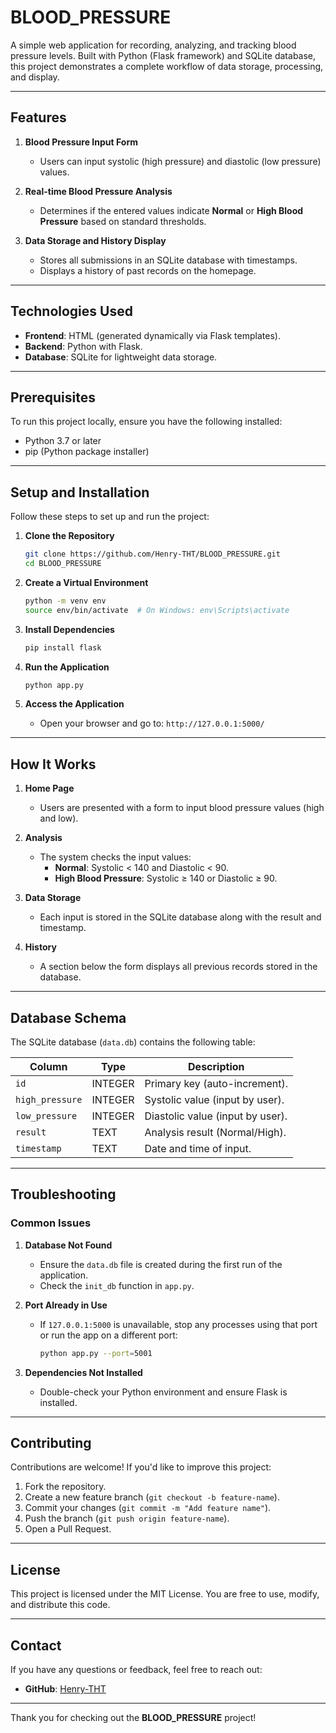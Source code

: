 # BLOOD_PRESSURE

A simple web application for recording, analyzing, and tracking blood pressure levels. Built with Python (Flask framework) and SQLite database, this project demonstrates a complete workflow of data storage, processing, and display.

---

## Features

1. **Blood Pressure Input Form**  
   - Users can input systolic (high pressure) and diastolic (low pressure) values.

2. **Real-time Blood Pressure Analysis**  
   - Determines if the entered values indicate **Normal** or **High Blood Pressure** based on standard thresholds.

3. **Data Storage and History Display**  
   - Stores all submissions in an SQLite database with timestamps.  
   - Displays a history of past records on the homepage.

---

## Technologies Used

- **Frontend**: HTML (generated dynamically via Flask templates).
- **Backend**: Python with Flask.
- **Database**: SQLite for lightweight data storage.

---

## Prerequisites

To run this project locally, ensure you have the following installed:
- Python 3.7 or later
- pip (Python package installer)

---

## Setup and Installation

Follow these steps to set up and run the project:

1. **Clone the Repository**  
   ```bash
   git clone https://github.com/Henry-THT/BLOOD_PRESSURE.git
   cd BLOOD_PRESSURE
   ```

2. **Create a Virtual Environment**  
   ```bash
   python -m venv env
   source env/bin/activate  # On Windows: env\Scripts\activate
   ```

3. **Install Dependencies**  
   ```bash
   pip install flask
   ```

4. **Run the Application**  
   ```bash
   python app.py
   ```

5. **Access the Application**  
   - Open your browser and go to: `http://127.0.0.1:5000/`

---

## How It Works

1. **Home Page**  
   - Users are presented with a form to input blood pressure values (high and low).  

2. **Analysis**  
   - The system checks the input values:
     - **Normal**: Systolic < 140 and Diastolic < 90.  
     - **High Blood Pressure**: Systolic ≥ 140 or Diastolic ≥ 90.

3. **Data Storage**  
   - Each input is stored in the SQLite database along with the result and timestamp.

4. **History**  
   - A section below the form displays all previous records stored in the database.

---

## Database Schema

The SQLite database (`data.db`) contains the following table:

| Column         | Type     | Description                         |  
|----------------|----------|-------------------------------------|  
| `id`           | INTEGER  | Primary key (auto-increment).       |  
| `high_pressure`| INTEGER  | Systolic value (input by user).     |  
| `low_pressure` | INTEGER  | Diastolic value (input by user).    |  
| `result`       | TEXT     | Analysis result (Normal/High).      |  
| `timestamp`    | TEXT     | Date and time of input.             |  

---

## Troubleshooting

### Common Issues

1. **Database Not Found**  
   - Ensure the `data.db` file is created during the first run of the application.  
   - Check the `init_db` function in `app.py`.

2. **Port Already in Use**  
   - If `127.0.0.1:5000` is unavailable, stop any processes using that port or run the app on a different port:  
     ```bash
     python app.py --port=5001
     ```

3. **Dependencies Not Installed**  
   - Double-check your Python environment and ensure Flask is installed.

---

## Contributing

Contributions are welcome! If you'd like to improve this project:

1. Fork the repository.  
2. Create a new feature branch (`git checkout -b feature-name`).  
3. Commit your changes (`git commit -m "Add feature name"`).  
4. Push the branch (`git push origin feature-name`).  
5. Open a Pull Request.

---

## License

This project is licensed under the MIT License. You are free to use, modify, and distribute this code.

---

## Contact

If you have any questions or feedback, feel free to reach out:

- **GitHub**: [Henry-THT](https://github.com/Henry-THT)

---

Thank you for checking out the **BLOOD_PRESSURE** project!
